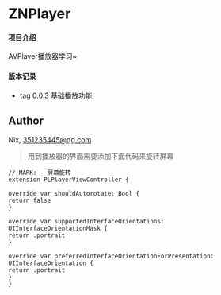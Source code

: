 # ZNPlayer

#### 项目介绍
AVPlayer播放器学习~

#### 版本记录
- tag 0.0.3 基础播放功能

## Author

Nix, 351235445@qq.com


> 用到播放器的界面需要添加下面代码来旋转屏幕
```
// MARK: - 屏幕旋转
extension PLPlayerViewController {

override var shouldAutorotate: Bool {
return false
}

override var supportedInterfaceOrientations: UIInterfaceOrientationMask {
return .portrait
}

override var preferredInterfaceOrientationForPresentation: UIInterfaceOrientation {
return .portrait
}
}
```
